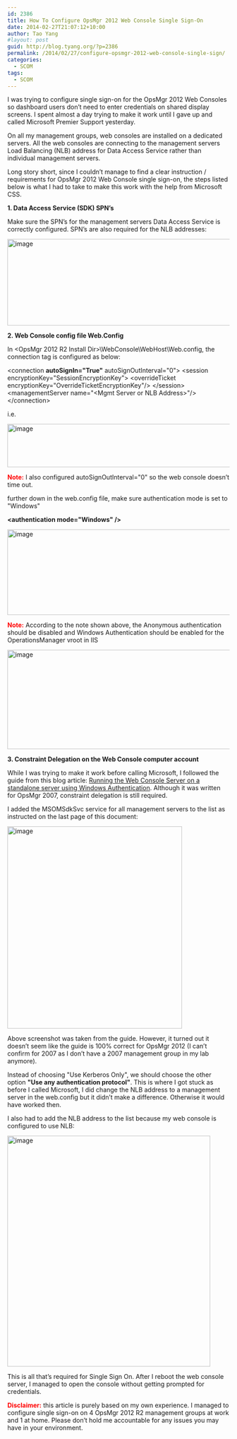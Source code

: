 ```yaml
---
id: 2386
title: How To Configure OpsMgr 2012 Web Console Single Sign-On
date: 2014-02-27T21:07:12+10:00
author: Tao Yang
#layout: post
guid: http://blog.tyang.org/?p=2386
permalink: /2014/02/27/configure-opsmgr-2012-web-console-single-sign/
categories:
  - SCOM
tags:
  - SCOM
---
```

I was trying to configure single sign-on for the OpsMgr 2012 Web Consoles so dashboard users don’t need to enter credentials on shared display screens. I spent almost a day trying to make it work until I gave up and called Microsoft Premier Support yesterday.

On all my management groups, web consoles are installed on a dedicated servers. All the web consoles are connecting to the management servers Load Balancing (NLB) address for Data Access Service rather than individual management servers.

Long story short, since I couldn’t manage to find a clear instruction / requirements for OpsMgr 2012 Web Console single sign-on, the steps listed below is what I had to take to make this work with the help from Microsoft CSS.

<strong>1. Data Access Service (SDK) SPN’s</strong>

Make sure the SPN’s for the management servers Data Access Service is correctly configured. SPN’s are also required for the NLB addresses:

<a href="http://blog.tyang.org/wp-content/uploads/2014/02/image17.png"><img style="display: inline; border: 0px;" title="image" alt="image" src="http://blog.tyang.org/wp-content/uploads/2014/02/image_thumb17.png" width="580" height="196" border="0" /></a>

<strong>2. Web Console config file Web.Config</strong>

In &lt;OpsMgr 2012 R2 Install Dir&gt;\WebConsole\WebHost\Web.config, the connection tag is configured as below:

&lt;connection <strong>autoSignIn="True"</strong> autoSignOutInterval="0"&gt;
&lt;session encryptionKey="SessionEncryptionKey"&gt;
&lt;overrideTicket encryptionKey="OverrideTicketEncryptionKey"/&gt;
&lt;/session&gt;
&lt;managementServer name="&lt;Mgmt Server or NLB Address&gt;"/&gt;
&lt;/connection&gt;

i.e.

<a href="http://blog.tyang.org/wp-content/uploads/2014/02/image18.png"><img style="display: inline; border: 0px;" title="image" alt="image" src="http://blog.tyang.org/wp-content/uploads/2014/02/image_thumb18.png" width="580" height="98" border="0" /></a>

<strong><span style="color: #ff0000;">Note:</span></strong> I also configured autoSignOutInterval="0" so the web console doesn’t time out.

further down in the web.config file, make sure authentication mode is set to "Windows"

<strong>&lt;authentication mode="Windows" /&gt;</strong>

<a href="http://blog.tyang.org/wp-content/uploads/2014/02/image19.png"><img style="display: inline; border: 0px;" title="image" alt="image" src="http://blog.tyang.org/wp-content/uploads/2014/02/image_thumb19.png" width="580" height="194" border="0" /></a>

<strong><span style="color: #ff0000;">Note:</span></strong> According to the note shown above, the Anonymous authentication should be disabled and Windows Authentication should be enabled for the OperationsManager vroot in IIS

<a href="http://blog.tyang.org/wp-content/uploads/2014/02/image20.png"><img style="display: inline; border: 0px;" title="image" alt="image" src="http://blog.tyang.org/wp-content/uploads/2014/02/image_thumb20.png" width="580" height="225" border="0" /></a>

<strong>3. Constraint Delegation on the Web Console computer account</strong>

While I was trying to make it work before calling Microsoft, I followed the guide from this blog article: <a href="http://blogs.technet.com/b/momteam/archive/2008/01/31/running-the-web-console-server-on-a-standalone-server-using-windows-authentication.aspx">Running the Web Console Server on a standalone server using Windows Authentication</a>. Although it was written for OpsMgr 2007, constraint delegation is still required.

I added the MSOMSdkSvc service for all management servers to the list as instructed on the last page of this document:

<a href="http://blog.tyang.org/wp-content/uploads/2014/02/image21.png"><img style="display: inline; border: 0px;" title="image" alt="image" src="http://blog.tyang.org/wp-content/uploads/2014/02/image_thumb21.png" width="396" height="458" border="0" /></a>

Above screenshot was taken from the guide. However, it turned out it doesn’t seem like the guide is 100% correct for OpsMgr 2012 (I can’t confirm for 2007 as I don’t have a 2007 management group in my lab anymore).

Instead of choosing "Use Kerberos Only", we should choose the other option <strong>"Use any authentication protocol"</strong>. This is where I got stuck as before I called Microsoft, I did change the NLB address to a management server in the web.config but it didn’t make a difference. Otherwise it would have worked then.

I also had to add the NLB address to the list because my web console is configured to use NLB:

<a href="http://blog.tyang.org/wp-content/uploads/2014/02/image22.png"><img style="display: inline; border: 0px;" title="image" alt="image" src="http://blog.tyang.org/wp-content/uploads/2014/02/image_thumb22.png" width="460" height="523" border="0" /></a>

This is all that’s required for Single Sign On. After I reboot the web console server, I managed to open the console without getting prompted for credentials.

<strong><span style="color: #ff0000;">Disclaimer:</span></strong> this article is purely based on my own experience. I managed to configure single sign-on on 4 OpsMgr 2012 R2 management groups at work and 1 at home. Please don’t hold me accountable for any issues you may have in your environment.